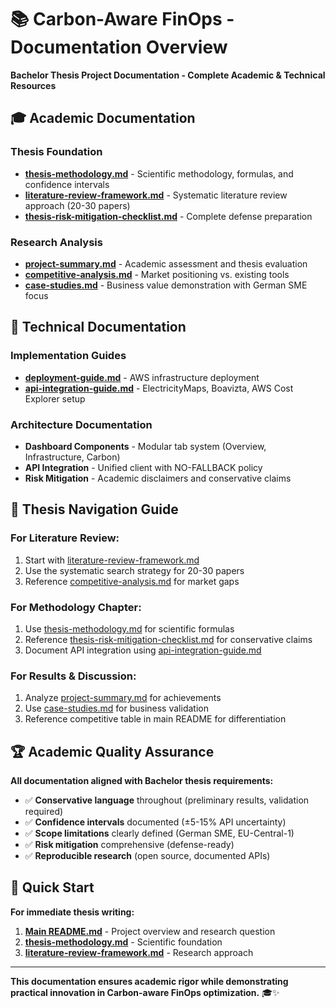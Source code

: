 # 📚 Carbon-Aware FinOps - Documentation Overview

**Bachelor Thesis Project Documentation - Complete Academic & Technical Resources**

## 🎓 Academic Documentation

### **Thesis Foundation**
- **[thesis-methodology.md](thesis-methodology.md)** - Scientific methodology, formulas, and confidence intervals
- **[literature-review-framework.md](literature-review-framework.md)** - Systematic literature review approach (20-30 papers)
- **[thesis-risk-mitigation-checklist.md](thesis-risk-mitigation-checklist.md)** - Complete defense preparation

### **Research Analysis**  
- **[project-summary.md](project-summary.md)** - Academic assessment and thesis evaluation
- **[competitive-analysis.md](competitive-analysis.md)** - Market positioning vs. existing tools
- **[case-studies.md](case-studies.md)** - Business value demonstration with German SME focus

## 🔧 Technical Documentation

### **Implementation Guides**
- **[deployment-guide.md](deployment-guide.md)** - AWS infrastructure deployment  
- **[api-integration-guide.md](api-integration-guide.md)** - ElectricityMaps, Boavizta, AWS Cost Explorer setup

### **Architecture Documentation**
- **Dashboard Components** - Modular tab system (Overview, Infrastructure, Carbon)
- **API Integration** - Unified client with NO-FALLBACK policy
- **Risk Mitigation** - Academic disclaimers and conservative claims

## 🎯 Thesis Navigation Guide

### **For Literature Review:**
1. Start with [literature-review-framework.md](literature-review-framework.md)
2. Use the systematic search strategy for 20-30 papers
3. Reference [competitive-analysis.md](competitive-analysis.md) for market gaps

### **For Methodology Chapter:**
1. Use [thesis-methodology.md](thesis-methodology.md) for scientific formulas
2. Reference [thesis-risk-mitigation-checklist.md](thesis-risk-mitigation-checklist.md) for conservative claims
3. Document API integration using [api-integration-guide.md](api-integration-guide.md)

### **For Results & Discussion:**
1. Analyze [project-summary.md](project-summary.md) for achievements
2. Use [case-studies.md](case-studies.md) for business validation  
3. Reference competitive table in main README for differentiation

## 🏆 Academic Quality Assurance

**All documentation aligned with Bachelor thesis requirements:**
- ✅ **Conservative language** throughout (preliminary results, validation required)
- ✅ **Confidence intervals** documented (±5-15% API uncertainty)
- ✅ **Scope limitations** clearly defined (German SME, EU-Central-1)
- ✅ **Risk mitigation** comprehensive (defense-ready)
- ✅ **Reproducible research** (open source, documented APIs)

## 📖 Quick Start

**For immediate thesis writing:**
1. **[Main README.md](../README.md)** - Project overview and research question
2. **[thesis-methodology.md](thesis-methodology.md)** - Scientific foundation
3. **[literature-review-framework.md](literature-review-framework.md)** - Research approach

---

**This documentation ensures academic rigor while demonstrating practical innovation in Carbon-aware FinOps optimization.** 🎓✨